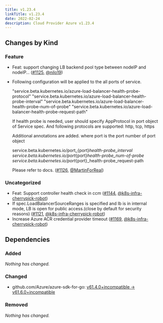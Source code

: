 ```yaml
---
title: v1.23.4
linkTitle: v1.23.4
date: 2022-02-24
description: Cloud Provider Azure v1.23.4
---
```



## Changes by Kind

### Feature

- Feat: support changing LB backend pool type between nodeIP and nodeIP… ([#1125](https://github.com/kubernetes-sigs/cloud-provider-azure/pull/1125), [@nilo19](https://github.com/nilo19))
- Following  configuration will be applied to the all ports of service.
  
  "service.beta.kubernetes.io/azure-load-balancer-health-probe-protocol"
  "service.beta.kubernetes.io/azure-load-balancer-health-probe-interval"
  "service.beta.kubernetes.io/azure-load-balancer-health-probe-num-of-probe"
  "service.beta.kubernetes.io/azure-load-balancer-health-probe-request-path"
  
  If health probe is needed, user should specify AppProtocol in port object of Service spec.
  And following protocols are supported: http, tcp, https
  
  Additional annotations are added. where port is the port number of port object
  
  service.beta.kubernetes.io/port_{port}_health-probe_interval
  service.beta.kubernetes.io/port_{port}_health-probe_num-of-probe
  service.beta.kubernetes.io/port_{port}_health-probe_request-path
  
  Please refer to docs. ([#1126](https://github.com/kubernetes-sigs/cloud-provider-azure/pull/1126), [@MartinForReal](https://github.com/MartinForReal))

### Uncategorized

- Feat: Support controller health check in ccm ([#1144](https://github.com/kubernetes-sigs/cloud-provider-azure/pull/1144), [@k8s-infra-cherrypick-robot](https://github.com/k8s-infra-cherrypick-robot))
- If spec.LoadBalancerSourceRanges is specified and lb is in internal mode, LB is open for public access.(close by default for security reasons) ([#1121](https://github.com/kubernetes-sigs/cloud-provider-azure/pull/1121), [@k8s-infra-cherrypick-robot](https://github.com/k8s-infra-cherrypick-robot))
- Increase Azure ACR credential provider timeout ([#1169](https://github.com/kubernetes-sigs/cloud-provider-azure/pull/1169), [@k8s-infra-cherrypick-robot](https://github.com/k8s-infra-cherrypick-robot))

## Dependencies

### Added
_Nothing has changed._

### Changed
- github.com/Azure/azure-sdk-for-go: [v61.4.0+incompatible → v61.6.0+incompatible](https://github.com/Azure/azure-sdk-for-go/compare/v61.4.0...v61.6.0)

### Removed
_Nothing has changed._
